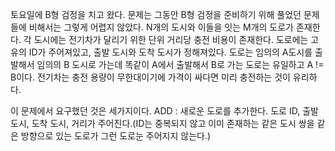 토요일에 B형 검정을 치고 왔다.
문제는 그동안 B형 검정을 준비하기 위해 풀었던 문제들에 비해서는 그렇게 어렵지 않았다.
N개의 도시와 이들을 잇는 M개의 도로가 존재한다. 각 도시에는 전기차가 달리기 위한 단위 거리당 충전 비용이 존재한다.
도로에는 고유의 ID가 주어져있고, 출발 도시와 도착 도시가 정해져있다. 도로는 임의의 A도시를 출발해서 임의의 B 도시로 가는데
똑같이 A에서 출발해서 B로 가는 도로는 유일하고 A != B이다.
전기차는 충전 용량이 무한대이기에 가격이 싸다면 미리 충전하는 것이 유리하다.

이 문제에서 요구했던 것은 세가지이다.
ADD : 새로운 도로를 추가한다. 도로 ID, 출발도시, 도착 도시, 거리가 주어진다.(ID는 중복되지 않고 이미 존재하는 같은 도시 쌍을 같은 방향으로 있는 도로가  그런 도로눈 주어지지 않는다.)
